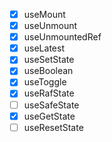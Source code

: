 - [x] useMount
- [x] useUnmount
- [x] useUnmountedRef
- [x] useLatest
- [x] useSetState
- [x] useBoolean
- [x] useToggle
- [x] useRafState
- [ ] useSafeState
- [x] useGetState
- [ ] useResetState